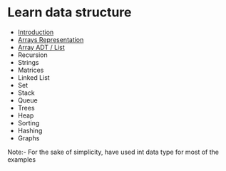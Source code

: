 # Learn data structure

* [Introduction](docs/introduction.md)
* [Arrays Representation](docs/arrays-representation.md)
* [Array ADT / List](docs/array-adt.md)
* Recursion
* Strings
* Matrices
* Linked List
* Set
* Stack
* Queue
* Trees
* Heap
* Sorting
* Hashing
* Graphs


Note:- For the sake of simplicity, have used int data type for most of the examples
